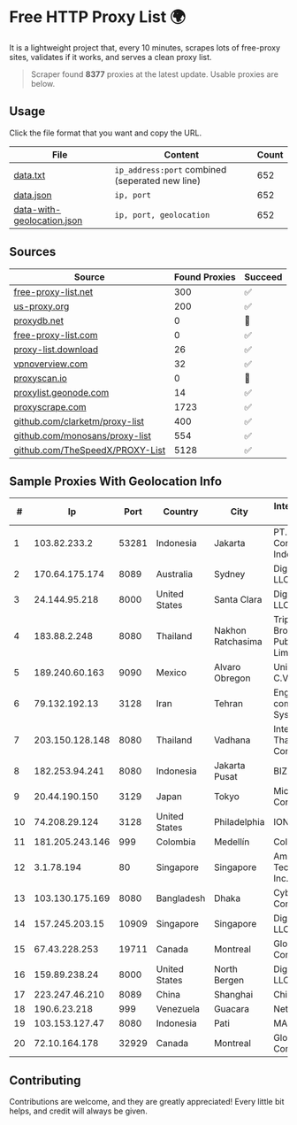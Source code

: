
# Free HTTP Proxy List 🌍

It is a lightweight project that, every 10 minutes, scrapes lots of free-proxy sites, validates if it works, and serves a clean proxy list.


> Scraper found **8377** proxies at the latest update. Usable proxies are below.

## Usage

Click the file format that you want and copy the URL.


|File|Content|Count|
|----|-------|-----|
|[data.txt](https://raw.githubusercontent.com/themiralay/Proxy-List-World/master/data.txt)|`ip_address:port` combined (seperated new line)|652|
|[data.json](https://raw.githubusercontent.com/themiralay/Proxy-List-World/master/data.json)|`ip, port`|652|
|[data-with-geolocation.json](https://raw.githubusercontent.com/themiralay/Proxy-List-World/master/data-with-geolocation.json)|`ip, port, geolocation`|652|

## Sources

|Source|Found Proxies|Succeed|
|------|-------------|-------|
|[free-proxy-list.net](https://free-proxy-list.net)|300|✅|
|[us-proxy.org](https://www.us-proxy.org)|200|✅|
|[proxydb.net](http://proxydb.net)|0|🚫|
|[free-proxy-list.com](https://free-proxy-list.com/?page=&port=&type%5B%5D=http&type%5B%5D=https&up_time=0&search=Search)|0|✅|
|[proxy-list.download](https://www.proxy-list.download/HTTP)|26|✅|
|[vpnoverview.com](https://vpnoverview.com/privacy/anonymous-browsing/free-proxy-servers)|32|✅|
|[proxyscan.io](https://www.proxyscan.io)|0|🚫|
|[proxylist.geonode.com](https://proxylist.geonode.com/api/proxy-list?limit=300&page=1&sort_by=lastChecked&sort_type=desc&protocols=http,https)|14|✅|
|[proxyscrape.com](https://api.proxyscrape.com/v2/?request=displayproxies&protocol=http&timeout=10000&country=all&ssl=all&anonymity=all)|1723|✅|
|[github.com/clarketm/proxy-list](https://raw.githubusercontent.com/clarketm/proxy-list/master/proxy-list-raw.txt)|400|✅|
|[github.com/monosans/proxy-list](https://raw.githubusercontent.com/monosans/proxy-list/main/proxies/http.txt)|554|✅|
|[github.com/TheSpeedX/PROXY-List](https://raw.githubusercontent.com/TheSpeedX/PROXY-List/master/http.txt)|5128|✅|


## Sample Proxies With Geolocation Info

|#|Ip|Port|Country|City|Internet Service Provider|
|-|--|----|-------|----|-------------------------|
|1|103.82.233.2|53281|Indonesia|Jakarta|PT. Jurnal Consulting Indonesia|
|2|170.64.175.174|8089|Australia|Sydney|DigitalOcean, LLC|
|3|24.144.95.218|8000|United States|Santa Clara|DigitalOcean, LLC|
|4|183.88.2.248|8080|Thailand|Nakhon Ratchasima|Triple T Broadband Public Company Limited|
|5|189.240.60.163|9090|Mexico|Alvaro Obregon|Uninet S.A. de C.V.|
|6|79.132.192.13|3128|Iran|Tehran|Engineering company Morva System Plc.|
|7|203.150.128.148|8080|Thailand|Vadhana|Internet Thailand Company Ltd|
|8|182.253.94.241|8080|Indonesia|Jakarta Pusat|BIZNET|
|9|20.44.190.150|3129|Japan|Tokyo|Microsoft Corporation|
|10|74.208.29.124|3128|United States|Philadelphia|IONOS SE|
|11|181.205.243.146|999|Colombia|Medellín|Colombia Móvil|
|12|3.1.78.194|80|Singapore|Singapore|Amazon Technologies Inc.|
|13|103.130.175.169|8080|Bangladesh|Dhaka|Cyber Net Communications|
|14|157.245.203.15|10909|Singapore|Singapore|DigitalOcean, LLC|
|15|67.43.228.253|19711|Canada|Montreal|GloboTech Communications|
|16|159.89.238.24|8000|United States|North Bergen|DigitalOcean, LLC|
|17|223.247.46.210|8089|China|Shanghai|Chinanet|
|18|190.6.23.218|999|Venezuela|Guacara|Net Uno|
|19|103.153.127.47|8080|Indonesia|Pati|MANDALANET|
|20|72.10.164.178|32929|Canada|Montreal|GloboTech Communications|



## Contributing

Contributions are welcome, and they are greatly appreciated! Every
little bit helps, and credit will always be given.

